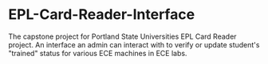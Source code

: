 # EPL-Card-Reader-Interface
The capstone project for Portland State Universities EPL Card Reader project. An interface an admin can interact with to verify or update student's "trained" status for various ECE machines in ECE labs.
